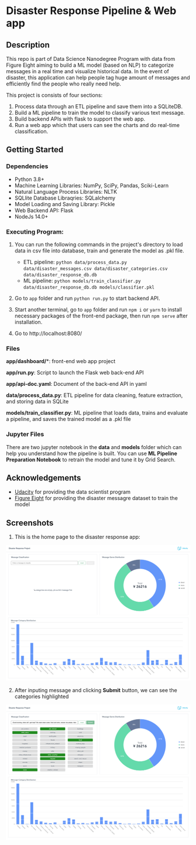 # Disaster Response Pipeline & Web app

## Description
This repo is part of Data Science Nanodegree Program with data from Figure Eight aiming to build a ML model (based on NLP) to categorize messages in a real time and visualize historical data. In the event of disaster, this application can help people tag huge amount of messages and efficiently find the people who really need help.

This project is consists of four sections:

1. Process data through an ETL pipeline and save them into a SQLiteDB.
2. Build a ML pipeline to train the model to classify various text message.
3. Build backend APIs with flask to support the web app.
4. Run a web app which that users can see the charts and do real-time classification. 

## Getting Started

### Dependencies
* Python 3.8+
* Machine Learning Libraries: NumPy, SciPy, Pandas, Sciki-Learn
* Natural Language Process Libraries: NLTK
* SQLlite Database Libraqries: SQLalchemy
* Model Loading and Saving Library: Pickle
* Web Backend API: Flask
* NodeJs 14.0+

### Executing Program:
1. You can run the following commands in the project's directory to load data in csv file into database, train and generate the model as .pkl file.
    - ETL pipeline: 
        `python data/process_data.py data/disaster_messages.csv data/disaster_categories.csv data/disaster_response_db.db`
    - ML pipeline:
        `python models/train_classifier.py data/disaster_response_db.db models/classifier.pkl`

2. Go to `app` folder and run `python run.py` to start backend API.
    
3. Start another terminal, go to `app` folder and run `npm i` or `yarn` to install necessary packages of the front-end package, then run `npm serve` after installation.
   
4. Go to http://localhost:8080/

### Files
**app/dashboard/***: front-end web app project

**app/run.py**: Script to launch the Flask web back-end API

**app/api-doc.yaml**: Document of the back-end API in yaml

**data/process_data.py**: ETL pipeline for data cleaning, feature extraction, and storing data in SQLite

**models/train_classifier.py**: ML pipeline that loads data, trains and evaluate a pipeline, and saves the trained model as a .pkl file


### Jupyter Files

There are two jupyter notebook in the **data** and **models** folder which can help you understand how the pipeline is built.
You can use **ML Pipeline Preparation Notebook** to retrain the model and tune it by Grid Search.

## Acknowledgements
* [Udacity](https://www.udacity.com/) for providing the data scientist program
* [Figure Eight](https://www.figure-eight.com/) for providing the disaster messagre dataset to train the model
## Screenshots

1. This is the home page to the disaster response app:

![Home page](screenshots/home.png)

2. After inputing message and clicking **Submit** button, we can see the categories highlighted

![Sample result](screenshots/result.png)

